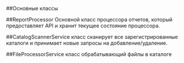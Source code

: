 ##Основные классы

##ReportProcessor
Основной класс процессора отчетов, который предоставляет API и хранит текущее состояние процессора.

##CatalogScannerService
класс сканирует все зарегистрированные каталоги и принимает новые запросы на добавление/удаление.

##FileProcessorService
класс обрабатывающий файлы в каталоге
  